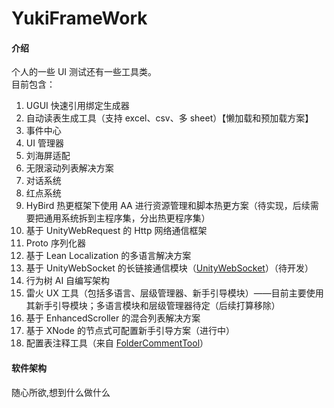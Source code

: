 # YukiFrameWork

#### 介绍
个人的一些 UI 测试还有一些工具类。  
目前包含：

1. UGUI 快速引用绑定生成器
2. 自动读表生成工具（支持 excel、csv、多 sheet）【懒加载和预加载方案】
3. 事件中心
4. UI 管理器
5. 刘海屏适配
6. 无限滚动列表解决方案
7. 对话系统
8. 红点系统
9. HyBird 热更框架下使用 AA 进行资源管理和脚本热更方案（待实现，后续需要把通用系统拆到主程序集，分出热更程序集）
10. 基于 UnityWebRequest 的 Http 网络通信框架
11. Proto 序列化器
12. 基于 Lean Localization 的多语言解决方案
13. 基于 UnityWebSocket 的长链接通信模块（[UnityWebSocket](https://github.com/psygames/UnityWebSocket?tab=readme-ov-file)）（待开发）
14. 行为树 AI 自编写架构
15. 雷火 UX 工具（包括多语言、层级管理器、新手引导模块）——目前主要使用其新手引导模块；多语言模块和层级管理器待定（后续打算移除）
16. 基于 EnhancedScroller 的混合列表解决方案
17. 基于 XNode 的节点式可配置新手引导方案（进行中）
18. 配置表注释工具（来自 [FolderCommentTool](https://github.com/fenglyu1314/FolderCommentTool)）


#### 软件架构
随心所欲,想到什么做什么

